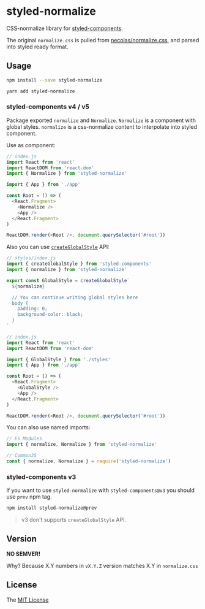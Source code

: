 # styled-normalize

CSS-normalize library for [styled-components](https://styled-components.com/).

The original `normalize.css` is pulled from [necolas/normalize.css](https://github.com/necolas/normalize.css), and parsed into styled ready format.


## Usage

```sh
npm install --save styled-normalize
```

```sh
yarn add styled-normalize
```

### styled-components v4 / v5

Package exported `normalize` and `Normalize`. `Normalize` is a component with global styles. `normalize` is a css-normalize content to interpolate into styled component.

Use as component:

```js
// index.js
import React from 'react'
import ReactDOM from 'react-dom'
import { Normalize } from 'styled-normalize'

import { App } from './app'

const Root = () => (
  <React.Fragment>
    <Normalize />
    <App />
  </React.Fragment>
)

ReactDOM.render(<Root />, document.querySelector('#root'))
```

Also you can use [`createGlobalStyle`](https://www.styled-components.com/docs/api#createglobalstyle) API:

```js
// styles/index.js
import { createGlobalStyle } from 'styled-components'
import { normalize } from 'styled-normalize'

export const GlobalStyle = createGlobalStyle`
  ${normalize}

  // You can continue writing global styles here
  body {
    padding: 0;
    background-color: black;
  }
`

// index.js
import React from 'react'
import ReactDOM from 'react-dom'

import { GlobalStyle } from './styles'
import { App } from './app'

const Root = () => (
  <React.Fragment>
    <GlobalStyle />
    <App />
  </React.Fragment>
)

ReactDOM.render(<Root />, document.querySelector('#root'))
```

You can also use named imports:

```js
// ES Modules
import { normalize, Normalize } from 'styled-normalize'

// CommonJS
const { normalize, Normalize } = require('styled-normalize')
```

### styled-components v3

If you want to use `styled-normalize` with `styled-components@v3` you should use `prev` npm tag.

```bash
npm install styled-normalize@prev
```

> v3 don't supports `createGlobalStyle` API.

## Version

__NO SEMVER!__

Why? Because X.Y numbers in `vX.Y.Z` version matches X.Y in `normalize.css`

## License

The [MIT License](LICENSE)

